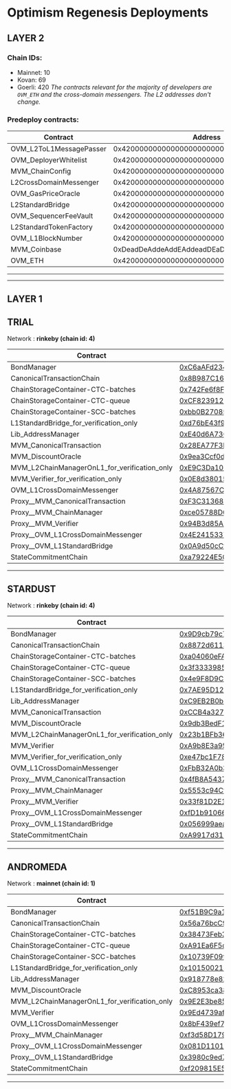 # Optimism Regenesis Deployments
## LAYER 2

### Chain IDs:
- Mainnet: 10
- Kovan: 69
- Goerli: 420
*The contracts relevant for the majority of developers are `OVM_ETH` and the cross-domain messengers. The L2 addresses don't change.*

### Predeploy contracts:
|Contract|Address|
|--|--|
|OVM_L2ToL1MessagePasser|0x4200000000000000000000000000000000000000|
|OVM_DeployerWhitelist|0x4200000000000000000000000000000000000002|
|MVM_ChainConfig|0x4200000000000000000000000000000000000005|
|L2CrossDomainMessenger|0x4200000000000000000000000000000000000007|
|OVM_GasPriceOracle|0x420000000000000000000000000000000000000F|
|L2StandardBridge|0x4200000000000000000000000000000000000010|
|OVM_SequencerFeeVault|0x4200000000000000000000000000000000000011|
|L2StandardTokenFactory|0x4200000000000000000000000000000000000012|
|OVM_L1BlockNumber|0x4200000000000000000000000000000000000013|
|MVM_Coinbase|0xDeadDeAddeAddEAddeadDEaDDEAdDeaDDeAD0000|
|OVM_ETH|0x420000000000000000000000000000000000000A|

---
---

## LAYER 1

## TRIAL

Network : __rinkeby (chain id: 4)__

|Contract|Address|
|--|--|
|BondManager|[0xC6aAFd23435EC9FF4061d198786D3A3B2a983bae](https://rinkeby.etherscan.io/address/0xC6aAFd23435EC9FF4061d198786D3A3B2a983bae)|
|CanonicalTransactionChain|[0x8B987C16815c7f446526dFa00E40A718dC975c39](https://rinkeby.etherscan.io/address/0x8B987C16815c7f446526dFa00E40A718dC975c39)|
|ChainStorageContainer-CTC-batches|[0x742Fe6f8F601149958605fcBCeb7163174D7a12b](https://rinkeby.etherscan.io/address/0x742Fe6f8F601149958605fcBCeb7163174D7a12b)|
|ChainStorageContainer-CTC-queue|[0xCF823912Af4ab34FbD0865698E0092d1ff91bD76](https://rinkeby.etherscan.io/address/0xCF823912Af4ab34FbD0865698E0092d1ff91bD76)|
|ChainStorageContainer-SCC-batches|[0xbb0B27085F9021B9fe2091F46C09CF50f40e2e1A](https://rinkeby.etherscan.io/address/0xbb0B27085F9021B9fe2091F46C09CF50f40e2e1A)|
|L1StandardBridge_for_verification_only|[0xd76bE43f9AB76803bd116Fa2e80E200E8AD7efAB](https://rinkeby.etherscan.io/address/0xd76bE43f9AB76803bd116Fa2e80E200E8AD7efAB)|
|Lib_AddressManager|[0xE40d6A7302Aa8734511c5537da13e2d62909dbF9](https://rinkeby.etherscan.io/address/0xE40d6A7302Aa8734511c5537da13e2d62909dbF9)|
|MVM_CanonicalTransaction|[0x28EA77F3bEcfc089EFA2c3eD36c4b499a6580e80](https://rinkeby.etherscan.io/address/0x28EA77F3bEcfc089EFA2c3eD36c4b499a6580e80)|
|MVM_DiscountOracle|[0x9ea3Ccf0d51Ca001B9A32A30b5C1a3B344D5d65A](https://rinkeby.etherscan.io/address/0x9ea3Ccf0d51Ca001B9A32A30b5C1a3B344D5d65A)|
|MVM_L2ChainManagerOnL1_for_verification_only|[0xE9C3Da1094A63D54a116Fb9C5D8621f6A6074b80](https://rinkeby.etherscan.io/address/0xE9C3Da1094A63D54a116Fb9C5D8621f6A6074b80)|
|MVM_Verifier_for_verification_only|[0x0E8d38015e4d20Ba7755dd67B0890131A96B8561](https://rinkeby.etherscan.io/address/0x0E8d38015e4d20Ba7755dd67B0890131A96B8561)|
|OVM_L1CrossDomainMessenger|[0x4A87567C0b8B88bA3753AAB285fbC3EedBF27303](https://rinkeby.etherscan.io/address/0x4A87567C0b8B88bA3753AAB285fbC3EedBF27303)|
|Proxy__MVM_CanonicalTransaction|[0xF3C31368e9909215065677F7EC6D5B4C4B0E62E3](https://rinkeby.etherscan.io/address/0xF3C31368e9909215065677F7EC6D5B4C4B0E62E3)|
|Proxy__MVM_ChainManager|[0xce05788D0C85121bbAb1bEb0A2b31EE5f4A90658](https://rinkeby.etherscan.io/address/0xce05788D0C85121bbAb1bEb0A2b31EE5f4A90658)|
|Proxy__MVM_Verifier|[0x94B3d85A89151bd5BB8329A35567E641C90C2b13](https://rinkeby.etherscan.io/address/0x94B3d85A89151bd5BB8329A35567E641C90C2b13)|
|Proxy__OVM_L1CrossDomainMessenger|[0x4E2415337B9d1C2847a17E1dF4A90304885049e4](https://rinkeby.etherscan.io/address/0x4E2415337B9d1C2847a17E1dF4A90304885049e4)|
|Proxy__OVM_L1StandardBridge|[0x0A9d50cCfB57d4B66E088Af5Cb4Abe5035058EC8](https://rinkeby.etherscan.io/address/0x0A9d50cCfB57d4B66E088Af5Cb4Abe5035058EC8)|
|StateCommitmentChain|[0xa79224E5Cd7880e4329A17c479EFEa96334359eF](https://rinkeby.etherscan.io/address/0xa79224E5Cd7880e4329A17c479EFEa96334359eF)|
<!--
Implementation addresses. DO NOT use these addresses directly.
Use their proxied counterparts seen above.

-->
---
## STARDUST

Network : __rinkeby (chain id: 4)__

|Contract|Address|
|--|--|
|BondManager|[0x9D9cb79c7741adD5A468FEaA7d8c9F21A9D16873](https://rinkeby.etherscan.io/address/0x9D9cb79c7741adD5A468FEaA7d8c9F21A9D16873)|
|CanonicalTransactionChain|[0x8872d61135E71745Da6Ddda1F98d4b79E599E889](https://rinkeby.etherscan.io/address/0x8872d61135E71745Da6Ddda1F98d4b79E599E889)|
|ChainStorageContainer-CTC-batches|[0xa04060eFAFE3c63De460E53151c0206A886576a0](https://rinkeby.etherscan.io/address/0xa04060eFAFE3c63De460E53151c0206A886576a0)|
|ChainStorageContainer-CTC-queue|[0x3f33339857C795a50E7F741C3df4C2abb9d97383](https://rinkeby.etherscan.io/address/0x3f33339857C795a50E7F741C3df4C2abb9d97383)|
|ChainStorageContainer-SCC-batches|[0x4e9F8D9CDE0f19490b7e6Cc04CE20F9612262C72](https://rinkeby.etherscan.io/address/0x4e9F8D9CDE0f19490b7e6Cc04CE20F9612262C72)|
|L1StandardBridge_for_verification_only|[0x7AE95D1241d7B27312baA8245dfAC80B08E2e68a](https://rinkeby.etherscan.io/address/0x7AE95D1241d7B27312baA8245dfAC80B08E2e68a)|
|Lib_AddressManager|[0xC9EB2B0bD7dbA69bb72886E9cF5da34d1Ca88C38](https://rinkeby.etherscan.io/address/0xC9EB2B0bD7dbA69bb72886E9cF5da34d1Ca88C38)|
|MVM_CanonicalTransaction|[0xCCB4a3279310Ed85A3ff1Ef84DE1a9d91fAF56e0](https://rinkeby.etherscan.io/address/0xCCB4a3279310Ed85A3ff1Ef84DE1a9d91fAF56e0)|
|MVM_DiscountOracle|[0x9db3BedF13fa81a887DA2010470E4A5E49523239](https://rinkeby.etherscan.io/address/0x9db3BedF13fa81a887DA2010470E4A5E49523239)|
|MVM_L2ChainManagerOnL1_for_verification_only|[0x23b1BFb369667cc0bDa7B1da628268d3531d1D38](https://rinkeby.etherscan.io/address/0x23b1BFb369667cc0bDa7B1da628268d3531d1D38)|
|MVM_Verifier|[0xA9b8E3a95e0E22352747Ab5395Ec535Cd113016a](https://rinkeby.etherscan.io/address/0xA9b8E3a95e0E22352747Ab5395Ec535Cd113016a)|
|MVM_Verifier_for_verification_only|[0xe47bc1F78BFF44b144b4830f0651908012d1E99d](https://rinkeby.etherscan.io/address/0xe47bc1F78BFF44b144b4830f0651908012d1E99d)|
|OVM_L1CrossDomainMessenger|[0xFbB32A0b32FE568B5e11829C83c4f20397c6f740](https://rinkeby.etherscan.io/address/0xFbB32A0b32FE568B5e11829C83c4f20397c6f740)|
|Proxy__MVM_CanonicalTransaction|[0x4fB8A54377d5c2D24a61Fb51D78cceC0B3221412](https://rinkeby.etherscan.io/address/0x4fB8A54377d5c2D24a61Fb51D78cceC0B3221412)|
|Proxy__MVM_ChainManager|[0x5553c94Cf01e1e631F9F92F26Afb1383F17a8D30](https://rinkeby.etherscan.io/address/0x5553c94Cf01e1e631F9F92F26Afb1383F17a8D30)|
|Proxy__MVM_Verifier|[0x33f81D2E1E1203A3186BE79022CC36C5b929E9f9](https://rinkeby.etherscan.io/address/0x33f81D2E1E1203A3186BE79022CC36C5b929E9f9)|
|Proxy__OVM_L1CrossDomainMessenger|[0xfD1b91066D27345023eBE2FE0D4C59d78c46129f](https://rinkeby.etherscan.io/address/0xfD1b91066D27345023eBE2FE0D4C59d78c46129f)|
|Proxy__OVM_L1StandardBridge|[0x056999aea33e5A6e51b5cF24a0684d565dF741EF](https://rinkeby.etherscan.io/address/0x056999aea33e5A6e51b5cF24a0684d565dF741EF)|
|StateCommitmentChain|[0xA9917d31D30048Dcf257639FE777F6606A100F89](https://rinkeby.etherscan.io/address/0xA9917d31D30048Dcf257639FE777F6606A100F89)|
<!--
Implementation addresses. DO NOT use these addresses directly.
Use their proxied counterparts seen above.

-->
---
## ANDROMEDA

Network : __mainnet (chain id: 1)__

|Contract|Address|
|--|--|
|BondManager|[0xf51B9C9a1c12e7E48BEC15DC358D0C1f0d7Eb3be](https://etherscan.io/address/0xf51B9C9a1c12e7E48BEC15DC358D0C1f0d7Eb3be)|
|CanonicalTransactionChain|[0x56a76bcC92361f6DF8D75476feD8843EdC70e1C9](https://etherscan.io/address/0x56a76bcC92361f6DF8D75476feD8843EdC70e1C9)|
|ChainStorageContainer-CTC-batches|[0x38473Feb3A6366757A249dB2cA4fBB2C663416B7](https://etherscan.io/address/0x38473Feb3A6366757A249dB2cA4fBB2C663416B7)|
|ChainStorageContainer-CTC-queue|[0xA91Ea6F5d1EDA8e6686639d6C88b309cF35D2E57](https://etherscan.io/address/0xA91Ea6F5d1EDA8e6686639d6C88b309cF35D2E57)|
|ChainStorageContainer-SCC-batches|[0x10739F09f6e62689c0aA8A1878816de9e166d6f9](https://etherscan.io/address/0x10739F09f6e62689c0aA8A1878816de9e166d6f9)|
|L1StandardBridge_for_verification_only|[0x101500214981e7A5Ad2334D8404eaF365C2c3113](https://etherscan.io/address/0x101500214981e7A5Ad2334D8404eaF365C2c3113)|
|Lib_AddressManager|[0x918778e825747a892b17C66fe7D24C618262867d](https://etherscan.io/address/0x918778e825747a892b17C66fe7D24C618262867d)|
|MVM_DiscountOracle|[0xC8953ca384b4AdC8B1b11B030Afe2F05471664b0](https://etherscan.io/address/0xC8953ca384b4AdC8B1b11B030Afe2F05471664b0)|
|MVM_L2ChainManagerOnL1_for_verification_only|[0x9E2E3be85df5Ca63DE7674BA64ffD564075f3B48](https://etherscan.io/address/0x9E2E3be85df5Ca63DE7674BA64ffD564075f3B48)|
|MVM_Verifier|[0x9Ed4739afd706122591E75F215208ecF522C0Fd3](https://etherscan.io/address/0x9Ed4739afd706122591E75F215208ecF522C0Fd3)|
|OVM_L1CrossDomainMessenger|[0x8bF439ef7167023F009E24b21719Ca5f768Ecb36](https://etherscan.io/address/0x8bF439ef7167023F009E24b21719Ca5f768Ecb36)|
|Proxy__MVM_ChainManager|[0xf3d58D1794f2634d6649a978f2dc093898FEEBc0](https://etherscan.io/address/0xf3d58D1794f2634d6649a978f2dc093898FEEBc0)|
|Proxy__OVM_L1CrossDomainMessenger|[0x081D1101855bD523bA69A9794e0217F0DB6323ff](https://etherscan.io/address/0x081D1101855bD523bA69A9794e0217F0DB6323ff)|
|Proxy__OVM_L1StandardBridge|[0x3980c9ed79d2c191A89E02Fa3529C60eD6e9c04b](https://etherscan.io/address/0x3980c9ed79d2c191A89E02Fa3529C60eD6e9c04b)|
|StateCommitmentChain|[0xf209815E595Cdf3ed0aAF9665b1772e608AB9380](https://etherscan.io/address/0xf209815E595Cdf3ed0aAF9665b1772e608AB9380)|
<!--
Implementation addresses. DO NOT use these addresses directly.
Use their proxied counterparts seen above.

-->
---
